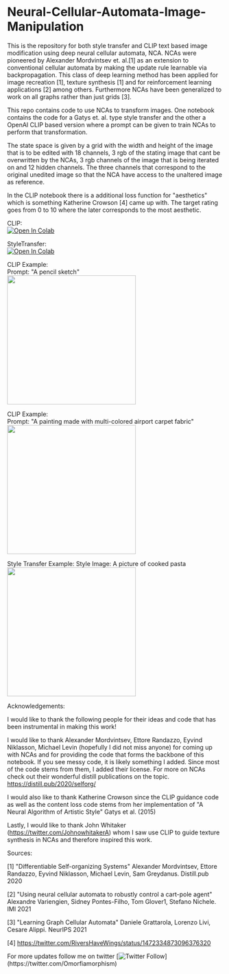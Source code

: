 # Neural-Cellular-Automata-Image-Manipulation

This is the repository for both style transfer and CLIP text based image modification using deep neural cellular automata, NCA. NCAs were pioneered by Alexander Mordvintsev et. al.[1] as an extension to conventional cellular automata by making the update rule learnable via backpropagation. This class of deep learning method has been applied for image recreation [1], texture synthesis [1] and for reinforcement learning applications [2] among others. Furthermore NCAs have been generalized to work on all graphs rather than just grids [3].

This repo contains code to use NCAs to transform images. One notebook contains the code for a Gatys et. al. type style transfer and the other a OpenAI CLIP based version where a prompt can be given to train NCAs to perform that transformation. 

The state space is given by a grid with the width and height of the image that is to be edited with 18 channels, 3 rgb of the stating image that cant be overwritten by the NCAs, 3 rgb channels of the image that is being iterated on and 12 hidden channels. The three channels that correspond to the original unedited image so that the NCA have access to the unaltered image as reference.

In the CLIP notebook there is a additional loss function for "aesthetics" which is something Katherine Crowson [4] came up with. The target rating goes from 0 to 10 where the later corresponds to the most aesthetic. 


CLIP:\
[![Open In Colab](https://colab.research.google.com/assets/colab-badge.svg)](https://colab.research.google.com/drive/1ieXiaoXfrcTt6f2vIGx3Fw1Oz3hyZm-Y?usp=sharing)

StyleTransfer:\
[![Open In Colab](https://colab.research.google.com/assets/colab-badge.svg)](https://colab.research.google.com/drive/1c7S7R52KjgNM3XrmADIRNKEFpEmgQONX?usp=sharing)

CLIP Example:\
Prompt: "A pencil sketch"\
<img src="./media/CLIP_sketch.gif" height="300">

CLIP Example:\
Prompt: "A painting made with multi-colored airport carpet fabric"\
<img src="./media/CLIP_carpet.gif" height="300">

Style Transfer Example:
Style Image: A picture of cooked pasta\
<img src="./media/vgg_pasta.gif" height="300">

Acknowledgements: 

I would like to thank the following people for their ideas and code that has been instrumental in making this work!

I would like to thank Alexander Mordvintsev, Ettore Randazzo, Eyvind Niklasson, Michael Levin (hopefully I did not miss anyone) for coming up with NCAs and for providing the code that forms the backbone of this notebook. If you see messy code, it is likely something I added. Since most of the code stems from them, I added their license. For more on NCAs check out their wonderful distill publications on the topic. https://distill.pub/2020/selforg/

I would also like to thank Katherine Crowson since the CLIP guidance code as well as the content loss code stems from her implementation of "A Neural Algorithm of Artistic Style" Gatys et al. (2015)

Lastly, I would like to thank John Whitaker (https://twitter.com/JohnowhitakerA) whom I saw use CLIP to guide texture synthesis in NCAs and therefore inspired this work.

Sources:

[1] "Differentiable Self-organizing Systems" Alexander Mordvintsev, Ettore Randazzo, Eyvind Niklasson, Michael Levin, Sam Greydanus. Distill.pub 2020

[2] "Using neural cellular automata to robustly control a cart-pole agent" Alexandre Variengien, Sidney Pontes-Filho, Tom Glover1, Stefano Nichele. IMI 2021

[3] "Learning Graph Cellular Automata" Daniele Grattarola, Lorenzo Livi, Cesare Alippi. NeurIPS 2021

[4] https://twitter.com/RiversHaveWings/status/1472334873096376320

For more updates follow me on twitter [![Twitter Follow](https://img.shields.io/twitter/follow/AntonObukhov1?style=social&label=Subscribe!)](https://twitter.com/Omorfiamorphism)
